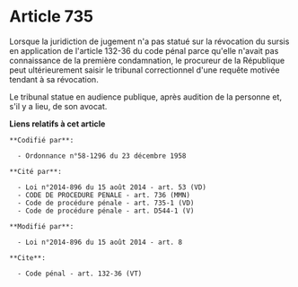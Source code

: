 # Article 735

Lorsque la juridiction de jugement n'a pas statué sur la révocation du sursis en application de l'article 132-36 du code
pénal parce qu'elle n'avait pas connaissance de la première condamnation, le procureur de la République peut ultérieurement
saisir le tribunal correctionnel d'une requête motivée tendant à sa révocation. 

Le tribunal statue en audience publique, après audition de la personne et, s'il y a lieu, de son avocat.

**Liens relatifs à cet article**

	**Codifié par**:

	  - Ordonnance n°58-1296 du 23 décembre 1958

	**Cité par**:

	  - Loi n°2014-896 du 15 août 2014 - art. 53 (VD)
	  - CODE DE PROCEDURE PENALE - art. 736 (MMN)
	  - Code de procédure pénale - art. 735-1 (VD)
	  - Code de procédure pénale - art. D544-1 (V)

	**Modifié par**:

	  - Loi n°2014-896 du 15 août 2014 - art. 8

	**Cite**:

	  - Code pénal - art. 132-36 (VT)
